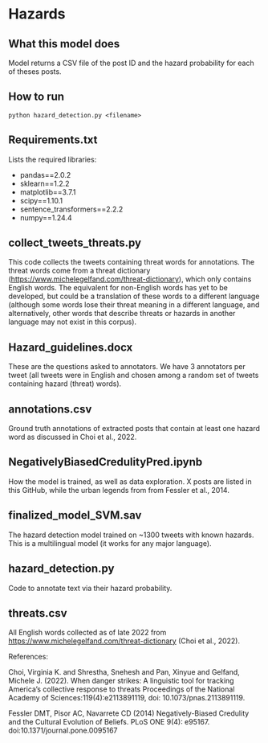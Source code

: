 # Hazards
## What this model does
Model returns a CSV file of the post ID and the hazard probability for each of theses posts. 

## How to run
```
python hazard_detection.py <filename>
```

## Requirements.txt
Lists the required libraries:

- pandas==2.0.2
- sklearn==1.2.2
- matplotlib==3.7.1
- scipy==1.10.1
- sentence_transformers==2.2.2
- numpy==1.24.4
## collect_tweets_threats.py
This code collects the tweets containing threat words for annotations. The threat words come from a threat dictionary (https://www.michelegelfand.com/threat-dictionary), which only contains English words. The equivalent for non-English words has yet to be developed, but could be a translation of these words to a different language (although some words lose their threat meaning in a different language, and alternatively, other words that describe threats or hazards in another language may not exist in this corpus).

## Hazard_guidelines.docx
These are the questions asked to annotators. We have 3 annotators per tweet (all tweets were in English and chosen among a random set of tweets containing hazard (threat) words).

## annotations.csv
Ground truth annotations of extracted posts that contain at least one hazard word as discussed in Choi et al., 2022.

## NegativelyBiasedCredulityPred.ipynb

How the model is trained, as well as data exploration. X posts are listed in this GitHub, while the urban legends from from Fessler et al., 2014.

## finalized_model_SVM.sav
The hazard detection model trained on ~1300 tweets with known hazards. This is a multilingual model (it works for any major language).

## hazard_detection.py
Code to annotate text via their hazard probability.


## threats.csv
All English words collected as of late 2022 from https://www.michelegelfand.com/threat-dictionary (Choi et al., 2022).


References:

Choi, Virginia K. and Shrestha, Snehesh and Pan, Xinyue and Gelfand, Michele J. (2022). When danger strikes: A linguistic tool for tracking America’s collective response to threats Proceedings of the National Academy of Sciences:119(4):e2113891119, doi: 10.1073/pnas.2113891119.

Fessler DMT, Pisor AC, Navarrete CD (2014) Negatively-Biased Credulity and the Cultural Evolution of Beliefs. PLoS ONE 9(4): e95167. doi:10.1371/journal.pone.0095167
